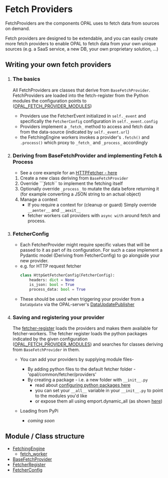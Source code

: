 # Fetch Providers
FetchProviders are the components OPAL uses to fetch data from sources on demand.

Fetch providers are designed to be extendable, and you can easily create more fetch providers to enable OPAL to fetch data from your own unique sources (e.g. a SaaS service, a new DB, your own proprietary solution, ...)


## Writing your own fetch providers
1. ### The basics
    All FetchProviders are classes that derive from ```BaseFetchProvider```.
    FetchProviders are loaded into the fetch-register from the Python modules the configuration points to ([OPAL_FETCH_PROVIDER_MODULES](https://github.com/authorizon/opal/blob/b1aaa3f9e30e903ca0053cba0a6525bfb4151e78/opal/common/config.py#L36))
    - Providers use the FetcherEvent initialized in ```self._event``` and specifically the ```FetcherConfig``` configuration in ```self._event.config```
    - Providers implement a ```_fetch_``` method to access and fetch data from the data-source (indicated by ```self._event.url```)
    - the FetchingEngine workers invokes a provider's ```.fetch()``` and ```.process()``` which proxy to ```_fetch_``` and ```_process_``` accordingly
2. ### Deriving from BaseFetchProvider and implementing Fetch & Process
    - See a core example for an [HTTPFetcher - here](opal/common/fetcher/providers/http_get_fetch_provider.py)
    1. Create a new class deriving from ```BaseFetchProvider``` 
    2. Override ```_fetch_`` to implement the fetching itself
    3. Optionally override ```_process_``` to mutate the data before returning it (for example converting a JSON string to an actual object)
    4. Manage a context
        - If you require a context for (cleanup or guard)
        Simply override ``` __aenter__``` and ```__aexit__```
        - fetcher workers call providers with ```async with``` around fetch and process.
3. ### FetcherConfig
    - Each FetcherProvider might require specific values that will be passed to it as part of its configuration. For such a case implement a Pydantic model (Deriving from FetcherConfig) to go alongside your new provider.
    - e.g. for HTTP request fetcher 
        ```python
        class HttpGetFetcherConfig(FetcherConfig):
            headers: dict = None
            is_json: bool = True
            process_data: bool = True
        ```
    - These should be used when triggering your provider from a ```DataUpdate``` via the OPAL-server's [DataUpdatePublisher](opal/server/data/data_update_publisher.py)

4. ### Saving and registering your provider
    The [fetcher-register](opal/common/fetcher/fetcher_register.py) loads the providers and makes them available for fetcher-workers.
    The fetcher register loads the python packages indicated by the given configuration ([OPAL_FETCH_PROVIDER_MODULES](https://github.com/authorizon/opal/blob/b1aaa3f9e30e903ca0053cba0a6525bfb4151e78/opal/common/config.py#L36)) and searches for classes deriving from ```BaseFetchProvider``` in them.

    - You can add your providers by supplying module files-
        - By adding python files to the default fetcher folder - 'opal/common/fetcher/providers'
        - By creating a package - i.e. a new folder with ```__init__.py``` 
            - read about [configuring python packages here](https://docs.python.org/3/tutorial/modules.html#packages)
            - you can set your ```__all__``` variable in your ```__init__.py``` to point to the modules you'd like
            - or expose them all using emport.dynamic_all (as shown [here](opal/common/fetcher/providers/__init__.py))

    - Loading from PyPi
        - _coming soon_

## Module / Class structure
- [FetchingEngine](opal/common/fetcher/engine/fetching_engine.py) 
    - [fetch_worker](opal/common/fetcher/engine/fetch_worker.py)
- [BaseFetchProvider](opal/common/fetcher/fetch_provider.py)
- [FetcherRegister](opal/common/fetcher/fetcher_register.py)
- [FetcherConfig](opal/common/fetcher/events.py)

